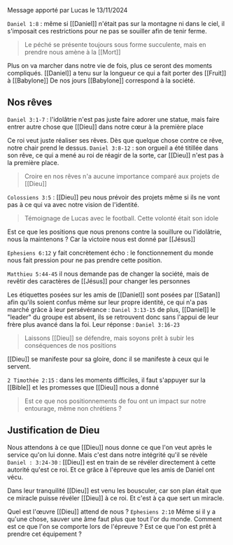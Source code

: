 Message apporté par Lucas le 13/11/2024

`Daniel 1:8` : même si [[Daniel]] n'était pas sur la montagne ni dans le ciel, il s'imposait ces restrictions pour ne pas se souiller afin de tenir ferme.
>Le péché se présente toujours sous forme succulente, mais en prendre nous amène à la [[Mort]]

Plus on va marcher dans notre vie de fois, plus ce seront des moments compliqués.
[[Daniel]] a tenu sur la longueur ce qui a fait porter des [[Fruit]] à [[Babylone]]
De nos jours [[Babylone]] correspond à la société.
## Nos rêves
`Daniel 3:1-7` : l'idolâtrie n'est pas juste faire adorer une statue, mais faire entrer autre chose que [[Dieu]] dans notre cœur à la première place

Ce roi veut juste réaliser ses rêves. Dès que quelque chose contre ce rêve, notre chair prend le dessus.
`Daniel 3:8-12` : son orgueil a été titillée dans son rêve, ce qui a mené au roi de réagir de la sorte, car [[Dieu]] n'est pas à la première place.

> Croire en nos rêves n'a aucune importance comparé aux projets de [[Dieu]]

`Colossiens 3:5` : [[Dieu]] peu nous prévoir des projets même si ils ne vont pas à ce qui va avec notre vision de l'identité.
> Témoignage de Lucas avec le football. Cette volonté était son idole

Est ce que les positions que nous prenons contre la souillure ou l'idolâtrie, nous la maintenons ? Car la victoire nous est donné par [[Jésus]]

`Ephesiens 6:12` y fait concrètement écho : le fonctionnement du monde nous fait pression pour ne pas prendre cette position.

`Matthieu 5:44-45` il nous demande pas de changer la société, mais de revêtir des caractères de [[Jésus]] pour changer les personnes

Les étiquettes posées sur les amis de [[Daniel]] sont posées par [[Satan]] afin qu'ils soient confus même sur leur propre identité, ce qui n'a pas marché grâce à leur persévérance :
`Daniel 3:13-15` de plus, [[Daniel]] le "leader" du groupe est absent, ils se retrouvent donc sans l'appui de leur frère plus avancé dans la foi.
Leur réponse : `Daniel 3:16-23` 
> Laissons [[Dieu]] se défendre, mais soyons prêt à subir les conséquences de nos positions

[[Dieu]] se manifeste pour sa gloire, donc il se manifeste à ceux qui le servent.

`2 Timothée 2:15` : dans les moments difficiles, il faut s'appuyer sur la [[Bible]] et les promesses que [[Dieu]] nous a donné
> Est ce que nos positionnements de fou ont un impact sur notre entourage, même non chrétiens ?
## Justification de Dieu
Nous attendons à ce que [[Dieu]] nous donne ce que l'on veut après le service qu'on lui donne. Mais c'est dans notre intégrité qu'il se révèle
`Daniel : 3:24-30` : [[Dieu]] est en train de se révéler directement à cette autorité qu'est ce roi. Et ce grâce à l'épreuve que les amis de Daniel ont vécu.

Dans leur tranquilité [[Dieu]] est venu les bousculer, car son plan était que ce miracle puisse révéler [[Dieu]] à ce roi. Et c'est à ça que sert un miracle.

Quel est l'œuvre [[Dieu]] attend de nous ? `Ephesiens 2:10`
Même si il y a qu'une chose, sauver une âme faut plus que tout l'or du monde.
Comment est ce que l'on se comporte lors de l'épreuve ? Est ce que l'on est prêt à prendre cet équipement ?